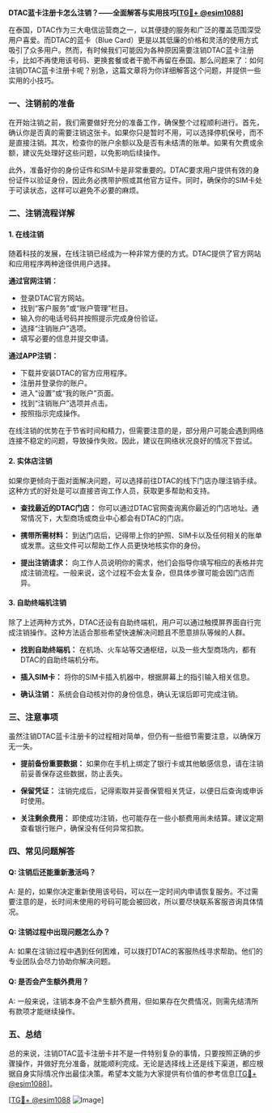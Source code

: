 **DTAC蓝卡注册卡怎么注销？——全面解答与实用技巧[[TG💪+ @esim1088](https://t.me/s/esim1088)]**

在泰国，DTAC作为三大电信运营商之一，以其便捷的服务和广泛的覆盖范围深受用户喜爱。而DTAC的蓝卡（Blue Card）更是以其低廉的价格和灵活的使用方式吸引了众多用户。然而，有时候我们可能因为各种原因需要注销DTAC蓝卡注册卡，比如不再使用该号码、更换套餐或者干脆不再留在泰国。那么问题来了：如何注销DTAC蓝卡注册卡呢？别急，这篇文章将为你详细解答这个问题，并提供一些实用的小技巧。

### 一、注销前的准备

在开始注销之前，我们需要做好充分的准备工作，确保整个过程顺利进行。首先，确认你是否真的需要注销这张卡。如果你只是暂时不用，可以选择停机保号，而不是直接注销。其次，检查你的账户余额以及是否有未结清的账单。如果有欠费或余额，建议先处理好这些问题，以免影响后续操作。

此外，准备好你的身份证件和SIM卡是非常重要的。DTAC要求用户提供有效的身份证件以验证身份，因此务必携带护照或其他官方证件。同时，确保你的SIM卡处于可读状态，这样可以避免不必要的麻烦。

### 二、注销流程详解

#### 1. 在线注销

随着科技的发展，在线注销已经成为一种非常方便的方式。DTAC提供了官方网站和应用程序两种途径供用户选择。

**通过官网注销：**
- 登录DTAC官方网站。
- 找到“客户服务”或“账户管理”栏目。
- 输入你的电话号码并按照提示完成身份验证。
- 选择“注销账户”选项。
- 填写必要的信息并提交申请。

**通过APP注销：**
- 下载并安装DTAC的官方应用程序。
- 注册并登录你的账户。
- 进入“设置”或“我的账户”页面。
- 找到“注销账户”选项并点击。
- 按照指示完成操作。

在线注销的优势在于节省时间和精力，但需要注意的是，部分用户可能会遇到网络连接不稳定的问题，导致操作失败。因此，建议在网络状况良好的情况下尝试。

#### 2. 实体店注销

如果你更倾向于面对面解决问题，可以选择前往DTAC的线下门店办理注销手续。这种方式的好处是可以直接咨询工作人员，获取更多帮助和支持。

- **查找最近的DTAC门店：** 你可以通过DTAC官网查询离你最近的门店地址。通常情况下，大型商场或商业中心都会有DTAC的门店。
  
- **携带所需材料：** 到达门店后，记得带上你的护照、SIM卡以及任何相关的账单或发票。这些文件可以帮助工作人员更快地核实你的身份。

- **提出注销请求：** 向工作人员说明你的需求，他们会指导你填写相应的表格并完成注销流程。一般来说，这个过程不会太复杂，但具体步骤可能会因门店而异。

#### 3. 自助终端机注销

除了上述两种方式外，DTAC还设有自助终端机，用户可以通过触摸屏界面自行完成注销操作。这种方法适合那些希望快速解决问题且不愿意排队等候的人群。

- **找到自助终端机：** 在机场、火车站等交通枢纽，以及一些大型商场内，都有DTAC的自助终端机分布。
  
- **插入SIM卡：** 将你的SIM卡插入机器中，根据屏幕上的指引输入相关信息。
  
- **确认注销：** 系统会自动核对你的身份信息，确认无误后即可完成注销。

### 三、注意事项

虽然注销DTAC蓝卡注册卡的过程相对简单，但仍有一些细节需要注意，以确保万无一失。

- **提前备份重要数据：** 如果你在手机上绑定了银行卡或其他敏感信息，请在注销前妥善保存这些数据，防止丢失。
  
- **保留凭证：** 注销完成后，记得索取并妥善保管相关凭证，以便日后查询或申诉时使用。
  
- **关注剩余费用：** 即使成功注销，也可能存在一些小额费用尚未结算。建议定期查看银行账户，确保没有任何异常扣款。

### 四、常见问题解答

#### Q: 注销后还能重新激活吗？
A: 是的，如果你决定重新使用该号码，可以在一定时间内申请恢复服务。不过需要注意的是，长时间未使用的号码可能会被回收，所以要尽快联系客服咨询具体情况。

#### Q: 注销过程中出现问题怎么办？
A: 如果在注销过程中遇到任何困难，可以拨打DTAC的客服热线寻求帮助。他们的专业团队会尽力协助你解决问题。

#### Q: 是否会产生额外费用？
A: 一般来说，注销本身不会产生额外费用，但如果存在欠费情况，则需先结清所有款项才能继续操作。

### 五、总结

总的来说，注销DTAC蓝卡注册卡并不是一件特别复杂的事情，只要按照正确的步骤操作，并做好充分准备，就能顺利完成。无论是选择线上还是线下渠道，都应根据自身实际情况作出最佳决策。希望本文能为大家提供有价值的参考信息[[TG💪+ @esim1088](https://t.me/s/esim1088)]。

[[TG💪+ @esim1088](https://t.me/s/esim1088) ![Image](https://i.postimg.cc/4NQfJmqS/Snipaste-2025-05-13-00-14-12.png)]